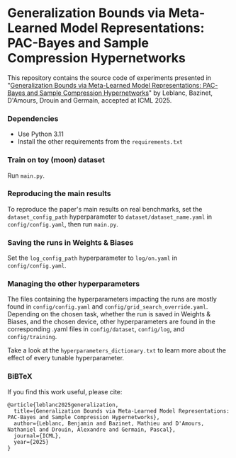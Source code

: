 # Generalization Bounds via Meta-Learned Model Representations: PAC-Bayes and Sample Compression Hypernetworks

This repository contains the source code of experiments presented in  "[Generalization Bounds via Meta-Learned Model Representations: PAC-Bayes and Sample Compression Hypernetworks](https://arxiv.org/abs/2410.13577)" by Leblanc, Bazinet, D'Amours, Drouin and Germain, accepted at ICML 2025.

### Dependencies

- Use Python 3.11
- Install the other requirements from the `requirements.txt`

### Train on toy (moon) dataset

Run `main.py`.

### Reproducing the main results

To reproduce the paper's main results on real benchmarks, set the `dataset_config_path` hyperparameter to `dataset/dataset_name.yaml` in `config/config.yaml`, then run `main.py`.

### Saving the runs in Weights & Biases

Set the `log_config_path` hyperparameter to `log/on.yaml` in `config/config.yaml`.

### Managing the other hyperparameters

The files containing the hyperparameters impacting the runs are mostly found in `config/config.yaml` and `config/grid_search_override.yaml`. Depending on the chosen task, whether the run is saved in Weights & Biases, and the chosen device, other hyperparameters are found in the corresponding .yaml files in `config/dataset`, `config/log`, and `config/training`.

Take a look at the `hyperparameters_dictionary.txt` to learn more about the effect of every tunable hyperparameter.

### BiBTeX

If you find this work useful, please cite:

```
@article{leblanc2025generalization,
  title={Generalization Bounds via Meta-Learned Model Representations: PAC-Bayes and Sample Compression Hypernetworks},
  author={Leblanc, Benjamin and Bazinet, Mathieu and D'Amours, Nathaniel and Drouin, Alexandre and Germain, Pascal},
  journal={ICML},
  year={2025}
}
```
